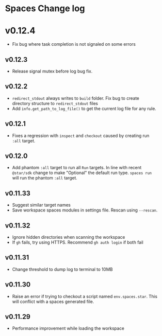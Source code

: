# Spaces Change log

# v0.12.4

- Fix bug where task completion is not signaled on some errors

## v0.12.3

- Release signal mutex before log bug fix.

## v0.12.2

- `redirect_stdout` always writes to `build` folder. Fix bug to create directory structure to `redirect_stdout` files
- Add `info.get_path_to_log_file()` to get the current log file for any rule.

## v0.12.1

- Fixes a regression with `inspect` and `checkout` caused by creating run `:all` target.

## v0.12.0

- Add phantom `:all` target to run all `Run` targets. In line with recent `@star/sdk` change to make "Optional" the default run type. `spaces run` will run the phantom `:all` target.

## v0.11.33

- Suggest similar target names
- Save workspace spaces modules in settings file. Rescan using `--rescan`.

## v0.11.32

- Ignore hidden directories when scanning the workspace
- If `gh` fails, try using HTTPS. Recommend `gh auth login` if both fail

## v0.11.31

- Change threshold to dump log to terminal to 10MB

## v0.11.30

- Raise an error if trying to checkout a script named `env.spaces.star`. This will conflict with a spaces generated file.

## v0.11.29

- Performance improvement while loading the workspace